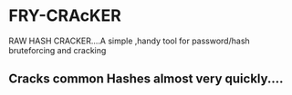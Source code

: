 # FRY-CRAcKER
RAW HASH CRACKER....A simple ,handy tool for password/hash bruteforcing and cracking
## Cracks common Hashes almost very quickly....

